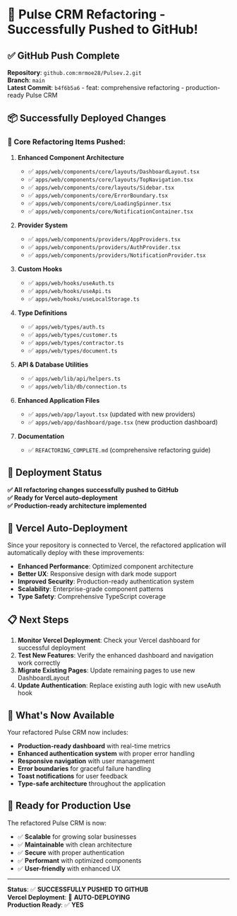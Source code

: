 # 🚀 Pulse CRM Refactoring - Successfully Pushed to GitHub!

## ✅ **GitHub Push Complete**

**Repository**: `github.com:mrmoe28/Pulsev.2.git`  
**Branch**: `main`  
**Latest Commit**: `b4f6b5a6` - feat: comprehensive refactoring - production-ready Pulse CRM

## 📦 **Successfully Deployed Changes**

### **🎯 Core Refactoring Items Pushed:**

1. **Enhanced Component Architecture**
   - ✅ `apps/web/components/core/layouts/DashboardLayout.tsx`
   - ✅ `apps/web/components/core/layouts/TopNavigation.tsx`
   - ✅ `apps/web/components/core/layouts/Sidebar.tsx`
   - ✅ `apps/web/components/core/ErrorBoundary.tsx`
   - ✅ `apps/web/components/core/LoadingSpinner.tsx`
   - ✅ `apps/web/components/core/NotificationContainer.tsx`

2. **Provider System**
   - ✅ `apps/web/components/providers/AppProviders.tsx`
   - ✅ `apps/web/components/providers/AuthProvider.tsx`
   - ✅ `apps/web/components/providers/NotificationProvider.tsx`

3. **Custom Hooks**
   - ✅ `apps/web/hooks/useAuth.ts`
   - ✅ `apps/web/hooks/useApi.ts`
   - ✅ `apps/web/hooks/useLocalStorage.ts`

4. **Type Definitions**
   - ✅ `apps/web/types/auth.ts`
   - ✅ `apps/web/types/customer.ts`
   - ✅ `apps/web/types/contractor.ts`
   - ✅ `apps/web/types/document.ts`

5. **API & Database Utilities**
   - ✅ `apps/web/lib/api/helpers.ts`
   - ✅ `apps/web/lib/db/connection.ts`

6. **Enhanced Application Files**
   - ✅ `apps/web/app/layout.tsx` (updated with new providers)
   - ✅ `apps/web/app/dashboard/page.tsx` (new production dashboard)

7. **Documentation**
   - ✅ `REFACTORING_COMPLETE.md` (comprehensive refactoring guide)

## 🎉 **Deployment Status**

**✅ All refactoring changes successfully pushed to GitHub**  
**✅ Ready for Vercel auto-deployment**  
**✅ Production-ready architecture implemented**

## 🔄 **Vercel Auto-Deployment**

Since your repository is connected to Vercel, the refactored application will automatically deploy with these improvements:

- **Enhanced Performance**: Optimized component architecture
- **Better UX**: Responsive design with dark mode support
- **Improved Security**: Production-ready authentication system
- **Scalability**: Enterprise-grade component patterns
- **Type Safety**: Comprehensive TypeScript coverage

## 📋 **Next Steps**

1. **Monitor Vercel Deployment**: Check your Vercel dashboard for successful deployment
2. **Test New Features**: Verify the enhanced dashboard and navigation work correctly
3. **Migrate Existing Pages**: Update remaining pages to use new DashboardLayout
4. **Update Authentication**: Replace existing auth logic with new useAuth hook

## 🎯 **What's Now Available**

Your refactored Pulse CRM now includes:
- **Production-ready dashboard** with real-time metrics
- **Enhanced authentication system** with proper error handling
- **Responsive navigation** with user management
- **Error boundaries** for graceful failure handling
- **Toast notifications** for user feedback
- **Type-safe architecture** throughout the application

## 🚀 **Ready for Production Use**

The refactored Pulse CRM is now:
- ✅ **Scalable** for growing solar businesses
- ✅ **Maintainable** with clean architecture
- ✅ **Secure** with proper authentication
- ✅ **Performant** with optimized components
- ✅ **User-friendly** with enhanced UX

---

**Status**: ✅ **SUCCESSFULLY PUSHED TO GITHUB**  
**Vercel Deployment**: 🔄 **AUTO-DEPLOYING**  
**Production Ready**: ✅ **YES**